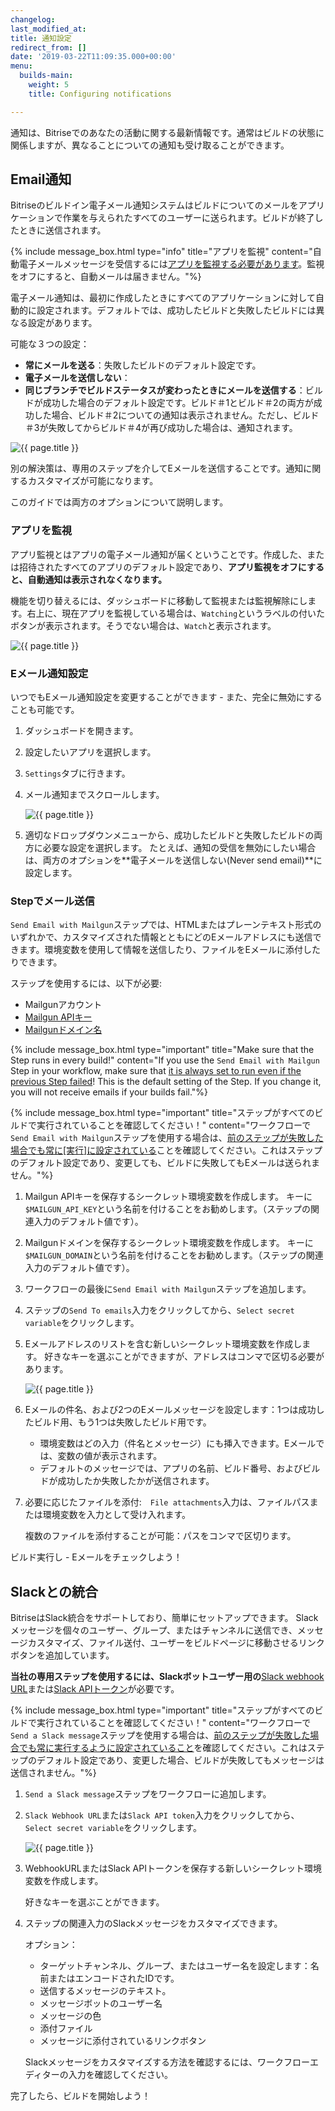```yaml
---
changelog: 
last_modified_at: 
title: 通知設定
redirect_from: []
date: '2019-03-22T11:09:35.000+00:00'
menu:
  builds-main:
    weight: 5
    title: Configuring notifications

---
```

通知は、Bitriseでのあなたの活動に関する最新情報です。通常はビルドの状態に関係しますが、異なることについての通知も受け取ることができます。

## Email通知

Bitriseのビルドイン電子メール通知システムはビルドについてのメールをアプリケーションで作業を与えられたすべてのユーザーに送られます。ビルドが終了したときに送信されます。

{% include message_box.html type="info" title="アプリを監視" content="自動電子メールメッセージを受信するには[アプリを監視する必要があります](/builds/configuring-notifications/#watching-an-app)。監視をオフにすると、自動メールは届きません。"%}

電子メール通知は、最初に作成したときにすべてのアプリケーションに対して自動的に設定されます。デフォルトでは、成功したビルドと失敗したビルドには異なる設定があります。

可能な３つの設定：

* **常にメールを送る**：失敗したビルドのデフォルト設定です。
* **電子メールを送信しない**：
* **同じブランチでビルドステータスが変わったときにメールを送信する**：ビルドが成功した場合のデフォルト設定です。ビルド＃1とビルド＃2の両方が成功した場合、ビルド＃2についての通知は表示されません。ただし、ビルド＃3が失敗してからビルド＃4が再び成功した場合は、通知されます。

![{{ page.title }}](/img/email-from-bitrise.png)

別の解決策は、専用のステップを介してEメールを送信することです。通知に関するカスタマイズが可能になります。

このガイドでは両方のオプションについて説明します。

### アプリを監視

アプリ監視とはアプリの電子メール通知が届くということです。作成した、または招待されたすべてのアプリのデフォルト設定であり、**アプリ監視をオフにすると、自動通知は表示されなくなります。**

機能を切り替えるには、ダッシュボードに移動して監視または監視解除にします。右上に、現在アプリを監視している場合は、`Watching`というラベルの付いたボタンが表示されます。そうでない場合は、`Watch`と表示されます。

![{{ page.title }}](/img/watching.png)

### Eメール通知設定

いつでもEメール通知設定を変更することができます - また、完全に無効にすることも可能です。

1. ダッシュボードを開きます。
2. 設定したいアプリを選択します。
3. `Settings`タブに行きます。
4. メール通知までスクロールします。

   ![{{ page.title }}](/img/email-notifications.png)
5. 適切なドロップダウンメニューから、成功したビルドと失敗したビルドの両方に必要な設定を選択します。  たとえば、通知の受信を無効にしたい場合は、両方のオプションを**電子メールを送信しない(Never send email)**に設定します。

### Stepでメール送信

`Send Email with Mailgun`ステップでは、HTMLまたはプレーンテキスト形式のいずれかで、カスタマイズされた情報とともにどのEメールアドレスにも送信できます。環境変数を使用して情報を送信したり、ファイルをEメールに添付したりできます。

ステップを使用するには、以下が必要:

* Mailgunアカウント
* [Mailgun APIキー ](https://help.mailgun.com/hc/en-us/articles/203380100-Where-can-I-find-my-API-key-and-SMTP-credentials-)
* [Mailgunドメイン名](https://help.mailgun.com/hc/en-us/articles/203637190-How-do-I-add-a-domain-)

{% include message_box.html type="important" title="Make sure that the Step runs in every build!" content="If you use the `Send Email with Mailgun` Step in your workflow, make sure that [it is always set to run even if the previous Step failed](/steps-and-workflows/skipping-steps/)! This is the default setting of the Step. If you change it, you will not receive emails if your builds fail."%}

{% include message_box.html type="important" title="ステップがすべてのビルドで実行されていることを確認してください！" content="ワークフローで`Send Email with Mailgun`ステップを使用する場合は、[前のステップが失敗した場合でも常に\[実行\]に設定されている](/steps-and-workflows/skipping-steps/)ことを確認してください。これはステップのデフォルト設定であり、変更しても、ビルドに失敗してもEメールは送られません。"%}

1. Mailgun APIキーを保存するシークレット環境変数を作成します。  キーに`$MAILGUN_API_KEY`という名前を付けることをお勧めします。（ステップの関連入力のデフォルト値です）。
2. Mailgunドメインを保存するシークレット環境変数を作成します。  キーに`$MAILGUN_DOMAIN`という名前を付けることをお勧めします。（ステップの関連入力のデフォルト値です）。
3. ワークフローの最後に`Send Email with Mailgun`ステップを追加します。
4. ステップの`Send To emails`入力をクリックしてから、`Select secret variable`をクリックします。
5. Eメールアドレスのリストを含む新しいシークレット環境変数を作成します。  好きなキーを選ぶことができますが、アドレスはコンマで区切る必要があります。

   ![{{ page.title }}](/img/email-list-secret.png)
6. Eメールの件名、および2つのEメールメッセージを設定します：1つは成功したビルド用、もう1つは失敗したビルド用です。
   * 環境変数はどの入力（件名とメッセージ）にも挿入できます。Eメールでは、変数の値が表示されます。
   * デフォルトのメッセージでは、アプリの名前、ビルド番号、およびビルドが成功したか失敗したかが送信されます。
7. 必要に応じたファイルを添付:　`File attachments`入力は、ファイルパスまたは環境変数を入力として受け入れます。

   複数のファイルを添付することが可能：パスをコンマで区切ります。

ビルド実行し - Eメールをチェックしよう！

## Slackとの統合

BitriseはSlack統合をサポートしており、簡単にセットアップできます。 Slackメッセージを個々のユーザー、グループ、またはチャンネルに送信でき、メッセージカスタマイズ、ファイル送付、ユーザーをビルドページに移動させるリンクボタンを追加しています。

**当社の専用ステップを使用するには、Slackボットユーザー用の**[Slack webhook URL](https://api.slack.com/incoming-webhooks)または[Slack APIトークン](https://api.slack.com/bot-users)が必要です。

{% include message_box.html type="important" title="ステップがすべてのビルドで実行されていることを確認してください！" content="ワークフローで`Send a Slack message`ステップを使用する場合は、[前の]()[ステップが失敗した場合でも常に実行するように設定されていること](/steps-and-workflows/skipping-steps/)を確認してください。これはステップのデフォルト設定であり、変更した場合、ビルドが失敗してもメッセージは送信されません。"%}

1. `Send a Slack message`ステップをワークフローに追加します。
2. `Slack Webhook URL`または`Slack API token`入力をクリックしてから、`Select secret variable`をクリックします。

   ![{{ page.title }}](/img/slack-step.png)
3. WebhookURLまたはSlack APIトークンを保存する新しいシークレット環境変数を作成します。

   好きなキーを選ぶことができます。
4. ステップの関連入力のSlackメッセージをカスタマイズできます。

   オプション：
   * ターゲットチャンネル、グループ、またはユーザー名を設定します：名前またはエンコードされたIDです。
   * 送信するメッセージのテキスト。
   * メッセージボットのユーザー名
   * メッセージの色
   * 添付ファイル
   * メッセージに添付されているリンクボタン

   Slackメッセージをカスタマイズする方法を確認するには、ワークフローエディターの入力を確認してください。

完了したら、ビルドを開始しよう！